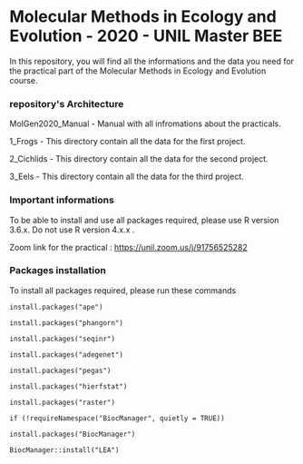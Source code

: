 # Molecular Methods in Ecology and Evolution - 2020 - UNIL Master BEE

In this repository, you will find all the informations and the data you need for the practical part of the Molecular Methods in Ecology and Evolution course. 


### repository's Architecture 

MolGen2020_Manual			- Manual with all infromations about the practicals. 

1_Frogs								- This directory contain all the data for the first project.

2_Cichlids						- This directory contain all the data for the second project.

3_Eels								- This directory contain all the data for the third project.


### Important informations

To be able to install and use all packages required, please use R version 3.6.x. Do not use R version 4.x.x .

Zoom link for the practical :  https://unil.zoom.us/j/91756525282



### Packages installation

To install all packages required, please run these commands

`install.packages("ape")`

`install.packages("phangorn")`

`install.packages("seqinr")`

`install.packages("adegenet")`

`install.packages("pegas")`

`install.packages("hierfstat")`

`install.packages("raster")`

`if (!requireNamespace("BiocManager", quietly = TRUE))`

`install.packages("BiocManager")`

`BiocManager::install("LEA")`
